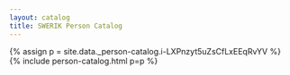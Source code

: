 ```yaml
---
layout: catalog
title: SWERIK Person Catalog
---
```

{% assign p = site.data._person-catalog.i-LXPnzyt5uZsCfLxEEqRvYV %}
{% include person-catalog.html p=p %}

